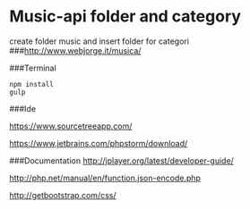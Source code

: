 # Music-api folder and category
create folder music and insert folder for categori 
###http://www.webjorge.it/musica/

###Terminal
```
npm install
gulp
```

###Ide

https://www.sourcetreeapp.com/

https://www.jetbrains.com/phpstorm/download/

###Documentation
http://jplayer.org/latest/developer-guide/

http://php.net/manual/en/function.json-encode.php

http://getbootstrap.com/css/
